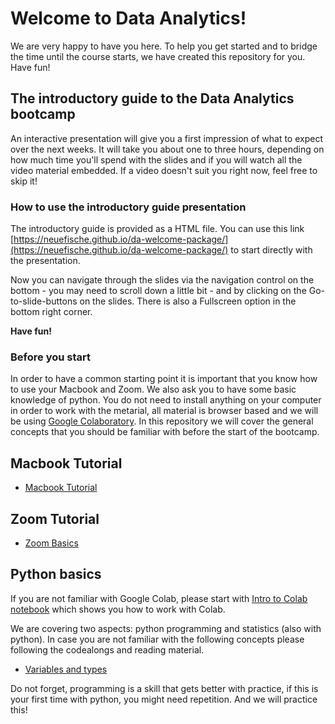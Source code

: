 # Welcome to Data Analytics!

We are very happy to have you here. To help you get started and to bridge the time until the course starts, we have created this repository for you. Have fun!

## The introductory guide to the Data Analytics bootcamp

An interactive presentation will give you a first impression of what to expect over the next weeks. It will take you about one to three hours, depending on how much time you'll spend with the slides and if you will watch all the video material embedded. If a video doesn't suit you right now, feel free to skip it!

### How to use the introductory guide presentation

The introductory guide is provided as a HTML file. You can use this link [https://neuefische.github.io/da-welcome-package/](https://neuefische.github.io/da-welcome-package/) to start directly with the presentation. 

Now you can navigate through the slides via the navigation control on the bottom - you may need to scroll down a little bit - and by clicking on the Go-to-slide-buttons on the slides. There is also a Fullscreen option in the bottom right corner.

__Have fun!__

### Before you start
In order to have a common starting point it is important that you know how to use your Macbook and Zoom. We also ask you to have some basic knowledge of python. You do not need to install anything on your computer in order to work with the metarial, all material is browser based and we will be using [Google Colaboratory](https://colab.research.google.com/).
In this repository we will cover the general concepts that you should be familiar with before the start of the bootcamp.

## Macbook Tutorial
- [Macbook Tutorial](https://www.youtube.com/watch?v=egK5BKEn87c)

## Zoom Tutorial
- [Zoom Basics](https://www.youtube.com/watch?v=x1CwZFiAyxY)

## Python basics

If you are not familiar with Google Colab, please start with [Intro to Colab notebook](Intro_to_Colab.ipynb) which shows you how to work with Colab.

We are covering two aspects: python programming and statistics (also with python). In case you are not familiar with the following concepts please following the codealongs and reading material.

- [Variables and types](programming/1_Python_Variables_Types.ipynb)

Do not forget, programming is a skill that gets better with practice, if this is your first time with python, you might need repetition. And we will practice this!
